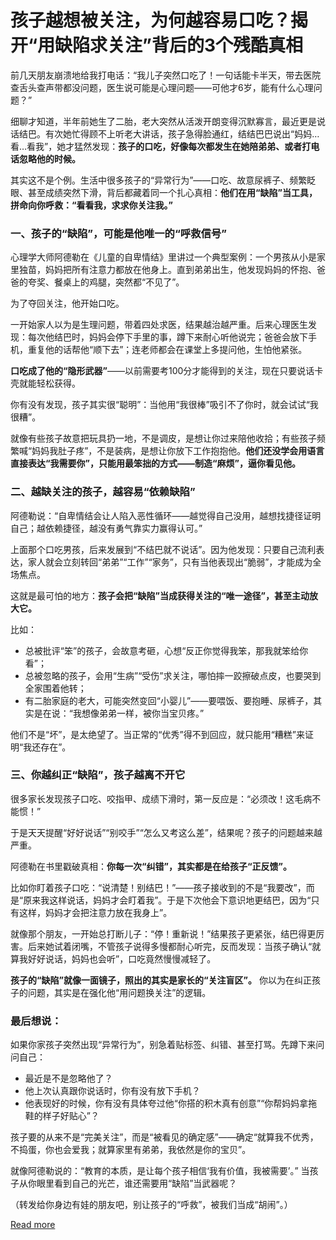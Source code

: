 # 孩子越想被关注，为何越容易口吃？揭开“用缺陷求关注”背后的3个残酷真相


前几天朋友崩溃地给我打电话：“我儿子突然口吃了！一句话能卡半天，带去医院查舌头查声带都没问题，医生说可能是心理问题——可他才6岁，能有什么心理问题？”  

细聊才知道，半年前她生了二胎，老大突然从活泼开朗变得沉默寡言，最近更是说话结巴。有次她忙得顾不上听老大讲话，孩子急得脸通红，结结巴巴说出“妈妈…看…看我”，她才猛然发现：**孩子的口吃，好像每次都发生在她陪弟弟、或者打电话忽略他的时候。**  

其实这不是个例。生活中很多孩子的“异常行为”——口吃、故意尿裤子、频繁眨眼、甚至成绩突然下滑，背后都藏着同一个扎心真相：**他们在用“缺陷”当工具，拼命向你呼救：“看看我，求求你关注我。”**  


### 一、孩子的“缺陷”，可能是他唯一的“呼救信号”  
心理学大师阿德勒在《儿童的自卑情结》里讲过一个典型案例：一个男孩从小是家里独苗，妈妈把所有注意力都放在他身上。直到弟弟出生，他发现妈妈的怀抱、爸爸的夸奖、餐桌上的鸡腿，突然都“不见了”。  

为了夺回关注，他开始口吃。  

一开始家人以为是生理问题，带着四处求医，结果越治越严重。后来心理医生发现：每次他结巴时，妈妈会停下手里的事，蹲下来耐心听他说完；爸爸会放下手机，重复他的话帮他“顺下去”；连老师都会在课堂上多提问他，生怕他紧张。  

**口吃成了他的“隐形武器”**——以前需要考100分才能得到的关注，现在只要说话卡壳就能轻松获得。  

你有没有发现，孩子其实很“聪明”：当他用“我很棒”吸引不了你时，就会试试“我很糟”。  

就像有些孩子故意把玩具扔一地，不是调皮，是想让你过来陪他收拾；有些孩子频繁喊“妈妈我肚子疼”，不是装病，是想让你放下工作抱抱他。**他们还没学会用语言直接表达“我需要你”，只能用最笨拙的方式——制造“麻烦”，逼你看见他。**  


### 二、越缺关注的孩子，越容易“依赖缺陷”  
阿德勒说：“自卑情结会让人陷入恶性循环——越觉得自己没用，越想找捷径证明自己；越依赖捷径，越没有勇气靠实力赢得认可。”  

上面那个口吃男孩，后来发展到“不结巴就不说话”。因为他发现：只要自己流利表达，家人就会立刻转回“弟弟”“工作”“家务”，只有当他表现出“脆弱”，才能成为全场焦点。  

这就是最可怕的地方：**孩子会把“缺陷”当成获得关注的“唯一途径”，甚至主动放大它。**  

比如：  
- 总被批评“笨”的孩子，会故意考砸，心想“反正你觉得我笨，那我就笨给你看”；  
- 总被忽略的孩子，会用“生病”“受伤”求关注，哪怕摔一跤擦破点皮，也要哭到全家围着他转；  
- 有二胎家庭的老大，可能突然变回“小婴儿”——要喂饭、要抱睡、尿裤子，其实是在说：“我想像弟弟一样，被你当宝贝疼。”  

他们不是“坏”，是太绝望了。当正常的“优秀”得不到回应，就只能用“糟糕”来证明“我还存在”。  


### 三、你越纠正“缺陷”，孩子越离不开它  
很多家长发现孩子口吃、咬指甲、成绩下滑时，第一反应是：“必须改！这毛病不能惯！”  

于是天天提醒“好好说话”“别咬手”“怎么又考这么差”，结果呢？孩子的问题越来越严重。  

阿德勒在书里戳破真相：**你每一次“纠错”，其实都是在给孩子“正反馈”。**  

比如你盯着孩子口吃：“说清楚！别结巴！”——孩子接收到的不是“我要改”，而是“原来我这样说话，妈妈才会盯着我”。于是下次他会下意识地更结巴，因为“只有这样，妈妈才会把注意力放在我身上”。  

就像那个朋友，一开始总打断儿子：“停！重新说！”结果孩子更紧张，结巴得更厉害。后来她试着闭嘴，不管孩子说得多慢都耐心听完，反而发现：当孩子确认“就算我好好说话，妈妈也会听”，口吃竟然慢慢减轻了。  

**孩子的“缺陷”就像一面镜子，照出的其实是家长的“关注盲区”。** 你以为在纠正孩子的问题，其实是在强化他“用问题换关注”的逻辑。  


### 最后想说：  
如果你家孩子突然出现“异常行为”，别急着贴标签、纠错、甚至打骂。先蹲下来问问自己：  
- 最近是不是忽略他了？  
- 他上次认真跟你说话时，你有没有放下手机？  
- 他表现好的时候，你有没有具体夸过他“你搭的积木真有创意”“你帮妈妈拿拖鞋的样子好贴心”？  

孩子要的从来不是“完美关注”，而是“被看见的确定感”——确定“就算我不优秀，不捣蛋，你也会爱我；就算家里有弟弟，我依然是你的宝贝”。  

就像阿德勒说的：“教育的本质，是让每个孩子相信‘我有价值，我被需要’。” 当孩子从你眼里看到自己的光芒，谁还需要用“缺陷”当武器呢？  

（转发给你身边有娃的朋友吧，别让孩子的“呼救”，被我们当成“胡闹”。）

[Read more](https://www.diancang.xyz/waiguomingzhu/17921/335656.html)
